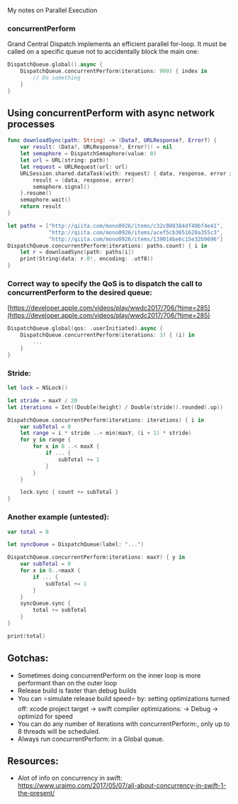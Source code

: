 My notes on Parallel Execution <!--more-->

### concurrentPerform
Grand Central Dispatch implements an efficient parallel for-loop. It must be called on a specific queue not to accidentally block the main one:

```swift
DispatchQueue.global().async {
    DispatchQueue.concurrentPerform(iterations: 999) { index in
        // Do something
    }
}
```

## Using concurrentPerform with async network processes

```swift
func downloadSync(path: String) -> (Data?, URLResponse?, Error?) {
    var result: (Data?, URLResponse?, Error?)! = nil
    let semaphore = DispatchSemaphore(value: 0)
    let url = URL(string: path)!
    let request = URLRequest(url: url)
    URLSession.shared.dataTask(with: request) { data, response, error in // async operation
        result = (data, response, error)
        semaphore.signal()
    }.resume()
    semaphore.wait()
    return result
}

let paths = ["http://qiita.com/mono0926/items/c32c008384df40bf4e41",
             "http://qiita.com/mono0926/items/acef5cb3651620a355c3",
             "http://qiita.com/mono0926/items/139014be6c15e32b9696"]
DispatchQueue.concurrentPerform(iterations: paths.count) { i in
    let r = downloadSync(path: paths[i])
    print(String(data: r.0!, encoding: .utf8))
}

```

### Correct way to specify the QoS is to dispatch the call to concurrentPerform to the desired queue:
[https://developer.apple.com/videos/play/wwdc2017/706/?time=285](https://developer.apple.com/videos/play/wwdc2017/706/?time=285)
```swift
DispatchQueue.global(qos: .userInitiated).async {
    DispatchQueue.concurrentPerform(iterations: 3) { (i) in
        ...
    }
}
```

### Stride:
```swift
let lock = NSLock()

let stride = maxY / 20
let iterations = Int((Double(height) / Double(stride)).rounded(.up))

DispatchQueue.concurrentPerform(iterations: iterations) { i in
    var subTotal = 0
    let range = i * stride ..< min(maxY, (i + 1) * stride)
    for y in range {
        for x in 0 ..< maxX {
            if ... {
                subTotal += 1
            }
        }
    }

    lock.sync { count += subTotal }
}
```

### Another example (untested):

```swift
var total = 0

let syncQueue = DispatchQueue(label: "...")

DispatchQueue.concurrentPerform(iterations: maxY) { y in
    var subTotal = 0
    for x in 0..<maxX {
        if ... {
            subTotal += 1
        }
    }
    syncQueue.sync {
        total += subTotal
    }
}

print(total)
```

## Gotchas:
- Sometimes doing concurrentPerform on the inner loop is more performant than on the outer loop
- Release build is faster than debug builds
- You can ⭐simulate release build speed⭐ by: setting optimizations turned off: xcode project target -> swift compiler optimizations:  -> Debug -> optimizd for speed
- You can do any number of iterations with concurrentPerform:, only up to 8 threads will be scheduled.
- Always run concurrentPerform: in a Global queue.

## Resources:
- Alot of info on concurrency in swift: https://www.uraimo.com/2017/05/07/all-about-concurrency-in-swift-1-the-present/
